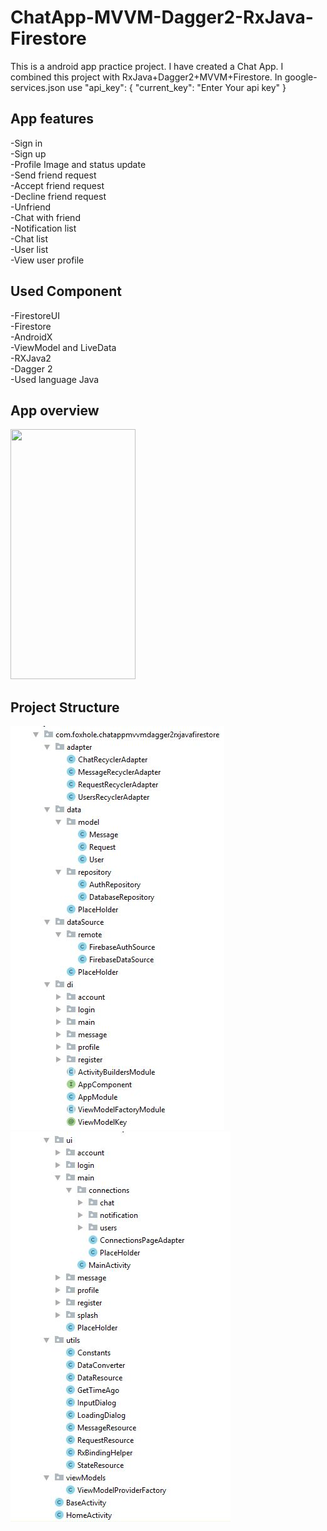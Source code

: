 # ChatApp-MVVM-Dagger2-RxJava-Firestore

This is a android app practice project. I have created a Chat App. I combined this project with RxJava+Dagger2+MVVM+Firestore.
In google-services.json use
"api_key":
{
        "current_key": "Enter Your api key"
}

## App features
-Sign in <br/>
-Sign up <br/>
-Profile Image and status update <br/>
-Send friend request <br/>
-Accept friend request <br/>
-Decline friend request <br/>
-Unfriend <br/>
-Chat with friend <br/>
-Notification list <br/>
-Chat list <br/>
-User list <br/>
-View user profile <br/>

## Used Component
-FirestoreUI<br/>
-Firestore <br/>
-AndroidX <br/>
-ViewModel and LiveData <br/>
-RXJava2 <br/>
-Dagger 2 <br/>
-Used language Java

## App overview 
<img src="Mobile.gif" width="200" height="400">

## Project Structure 
<img src="Capture1.JPG">
<img src="Capture2.JPG">
